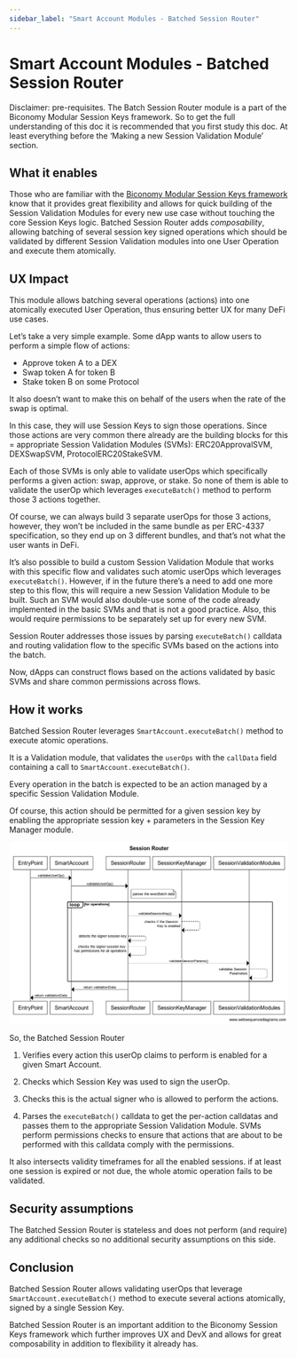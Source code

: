 ```yaml
---
sidebar_label: "Smart Account Modules - Batched Session Router"
---
```


# Smart Account Modules - Batched Session Router

Disclaimer: pre-requisites. The Batch Session Router module is a part of the Biconomy Modular Session Keys framework. So to get the full understanding of this doc it is recommended that you first study this doc. At least everything before the ‘Making a new Session Validation Module’ section.

## What it enables

Those who are familiar with the [Biconomy Modular Session Keys framework](https://www.biconomy.io/post/modular-session-keys) know that it provides great flexibility and allows for quick building of the Session Validation Modules for every new use case without touching the core Session Keys logic.
Batched Session Router adds _composability_, allowing batching of several session key signed operations which should be validated by different Session Validation modules into one User Operation and execute them atomically.

## UX Impact

This module allows batching several operations (actions) into one atomically executed User Operation, thus ensuring better UX for many DeFi use cases.

Let’s take a very simple example. Some dApp wants to allow users to perform a simple flow of actions:

- Approve token A to a DEX
- Swap token A for token B
- Stake token B on some Protocol

It also doesn’t want to make this on behalf of the users when the rate of the swap is optimal.

In this case, they will use Session Keys to sign those operations.
Since those actions are very common there already are the building blocks for this = appropriate Session Validation Modules (SVMs): ERC20ApprovalSVM, DEXSwapSVM, ProtocolERC20StakeSVM.

Each of those SVMs is only able to validate userOps which specifically performs a given action: swap, approve, or stake. So none of them is able to validate the userOp which leverages `executeBatch()` method to perform those 3 actions together.

Of course, we can always build 3 separate userOps for those 3 actions, however, they won’t be included in the same bundle as per ERC-4337 specification, so they end up on 3 different bundles, and that’s not what the user wants in DeFi.

It’s also possible to build a custom Session Validation Module that works with this specific flow and validates such atomic userOps which leverages `executeBatch()`. However, if in the future there’s a need to add one more step to this flow, this will require a new Session Validation Module to be built.
Such an SVM would also double-use some of the code already implemented in the basic SVMs and that is not a good practice. Also, this would require permissions to be separately set up for every new SVM.

Session Router addresses those issues by parsing `executeBatch()` calldata and routing validation flow to the specific SVMs based on the actions into the batch.

Now, dApps can construct flows based on the actions validated by basic SVMs and share common permissions across flows.

## How it works

Batched Session Router leverages `SmartAccount.executeBatch()` method to execute atomic operations.

It is a Validation module, that validates the `userOps` with the `callData` field containing a call to `SmartAccount.executeBatch()`.

Every operation in the batch is expected to be an action managed by a specific Session Validation Module.

Of course, this action should be permitted for a given session key by enabling the appropriate session key + parameters in the Session Key Manager module.

![sessionrouter](./images/Session%20Router.png)

So, the Batched Session Router

1. Verifies every action this userOp claims to perform is enabled for a given Smart Account.
2. Checks which Session Key was used to sign the userOp.

3. Checks this is the actual signer who is allowed to perform the actions.
4. Parses the `executeBatch()` calldata to get the per-action calldatas and passes them to the appropriate Session Validation Module. SVMs perform permissions checks to ensure that actions that are about to be performed with this calldata comply with the permissions.

It also intersects validity timeframes for all the enabled sessions. if at least one session is expired or not due, the whole atomic operation fails to be validated.

## Security assumptions

The Batched Session Router is stateless and does not perform (and require) any additional checks so no additional security assumptions on this side.

## Conclusion

Batched Session Router allows validating userOps that leverage `SmartAccount.executeBatch()` method to execute several actions atomically, signed by a single Session Key.

Batched Session Router is an important addition to the Biconomy Session Keys framework which further improves UX and DevX and allows for great composability in addition to flexibility it already has.
